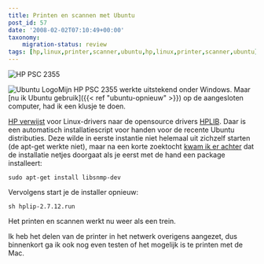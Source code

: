 ```yaml
---
title: Printen en scannen met Ubuntu
post_id: 57
date: '2008-02-02T07:10:49+00:00'
taxonomy:
    migration-status: review
tags: [hp,linux,printer,scanner,ubuntu,hp,linux,printer,scanner,ubuntu]
---
```

![HP PSC 2355](/images/2008/02/hp-psc2355.jpg)

![Ubuntu Logo](/images/2008/02/ubuntu.thumbnail.png)Mijn HP PSC 2355 werkte uitstekend onder Windows. Maar [nu ik Ubuntu gebruik]({{< ref "ubuntu-opnieuw" >}}) op de aangesloten computer, had ik een klusje te doen.

[HP verwijst](http://h10025.www1.hp.com/ewfrf/wc/softwareCategory?lc=nl&cc=nl&dlc=nl&product=422000) voor Linux-drivers naar de opensource drivers [HPLIB](http://hplip.sourceforge.net/). Daar is een automatisch installatiescript voor handen voor de recente Ubuntu distributies. Deze wilde in eerste instantie niet helemaal uit zichzelf starten (de apt-get werkte niet), maar na een korte zoektocht [kwam ik er achter](https://answers.launchpad.net/hplip/+question/21824) dat de installatie netjes doorgaat als je eerst met de hand een package installeert:

`sudo apt-get install libsnmp-dev`

Vervolgens start je de installer opnieuw:

`sh hplip-2.7.12.run`

Het printen en scannen werkt nu weer als een trein.

Ik heb het delen van de printer in het netwerk overigens aangezet, dus binnenkort ga ik ook nog even testen of het mogelijk is te printen met de Mac.
